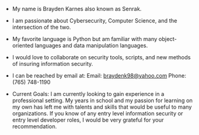 - My name is Brayden Karnes also known as Senrak.
- I am passionate about Cybersecurity, Computer Science, and the intersection of the two.
- My favorite language is Python but am familiar with many object-oriented languages and data manipulation languages.
- I would love to collaborate on security tools, scripts, and new methods of insuring information security.
- I can be reached by email at:
  Email: braydenk98@yahoo.com
  Phone: (765) 748-1190
  
- Current Goals:  I am currently looking to gain experience in a professional setting.  My years in school and my passion for learning on my own has left me with talents and skills
                  that would be useful to many organizations.  If you know of any entry level information security or entry level developer roles, I would be very grateful for your recommendation.
                 

<!---
Senrak/Senrak is a ✨ special ✨ repository because its `README.md` (this file) appears on your GitHub profile.
You can click the Preview link to take a look at your changes.
--->
